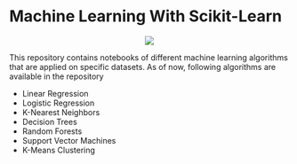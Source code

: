 # Machine Learning With Scikit-Learn

<p align="center" width="100%">
  <img src="https://scikit-learn.org/stable/_static/scikit-learn-logo-small.png" />
</p>

This repository contains notebooks of different machine learning algorithms that are applied on specific datasets. As of now, following algorithms are available in the repository

* Linear Regression
* Logistic Regression
* K-Nearest Neighbors
* Decision Trees
* Random Forests
* Support Vector Machines
* K-Means Clustering
